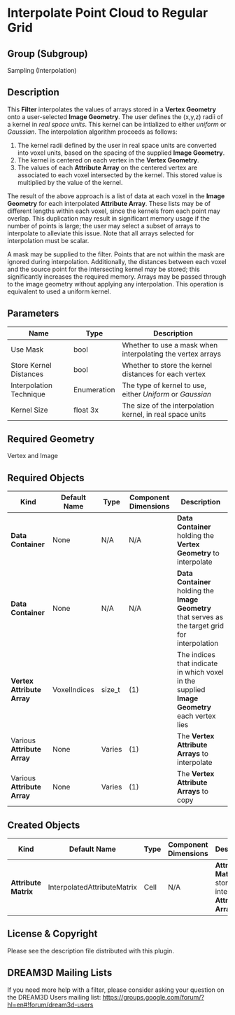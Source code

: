 Interpolate Point Cloud to Regular Grid
=============

## Group (Subgroup) ##

Sampling (Interpolation)

## Description ##

This **Filter** interpolates the values of arrays stored in a **Vertex Geometry** onto a user-selected **Image Geometry**.  The user defines the (x,y,z) radii of a kernel in *real space units*.  This kernel can be intialized to either *uniform* or *Gaussian*.  The interpolation algorithm proceeds as follows:

1. The kernel radii defined by the user in real space units are converted into voxel units, based on the spacing of the supplied **Image Geometry**.
2. The kernel is centered on each vertex in the **Vertex Geometry**.
3. The values of each **Attribute Array** on the centered vertex are associated to each voxel intersected by the kernel.  This stored value is multiplied by the value of the kernel.

The result of the above approach is a list of data at each voxel in the **Image Geometry** for each interpolated **Attribute Array**.  These lists may be of different lengths within each voxel, since the kernels from each point may overlap. This duplication may result in significant memory usage if the number of points is large; the user may select a subset of arrays to interpolate to alleviate this issue.  Note that all arrays selected for interpolation must be scalar.

A mask may be supplied to the filter.  Points that are not within the mask are ignored during interpolation.  Additionally, the distances between each voxel and the source point for the intersecting kernel may be stored; this significantly increases the required memory.  Arrays may be passed through to the image geometry without applying any interpolation.  This operation is equivalent to used a uniform kernel.

## Parameters ##

| Name | Type | Description |
|------|------|-------------|
| Use Mask | bool | Whether to use a mask when interpolating the vertex arrays |
| Store Kernel Distances | bool | Whether to store the kernel distances for each vertex |
| Interpolation Technique | Enumeration | The type of kernel to use, either *Uniform* or *Gaussian* |
| Kernel Size | float 3x | The size of the interpolation kernel, in real space units |

## Required Geometry ###

Vertex and Image

## Required Objects ##

| Kind | Default Name | Type | Component Dimensions | Description |
|------|--------------|------|----------------------|-------------|
| **Data Container** | None | N/A | N/A | **Data Container** holding the **Vertex Geometry** to interpolate |
| **Data Container** | None | N/A | N/A | **Data Container** holding the **Image Geometry** that serves as the target grid for interpolation |
| **Vertex Attribute Array** | VoxelIndices | size_t | (1) | The indices that indicate in which voxel in the supplied **Image Geometry** each vertex lies |
| Various **Attribute Array** | None | Varies | (1) | The **Vertex Attribute Arrays** to interpolate |
| Various **Attribute Array** | None | Varies | (1) | The **Vertex Attribute Arrays** to copy |

## Created Objects ##

| Kind | Default Name | Type | Component Dimensions | Description |
|------|--------------|------|----------------------|-------------|
| **Attribute Matrix** | InterpolatedAttributeMatrix | Cell | N/A | **Attribute Matrix** that stores the interpolated **Attribute Arrays** |

## License & Copyright ##

Please see the description file distributed with this plugin.

## DREAM3D Mailing Lists ##

If you need more help with a filter, please consider asking your question on the DREAM3D Users mailing list:
https://groups.google.com/forum/?hl=en#!forum/dream3d-users
